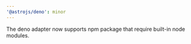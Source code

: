 ```yaml
---
'@astrojs/deno': minor
---
```


The deno adapter now supports npm package that require built-in node modules.
